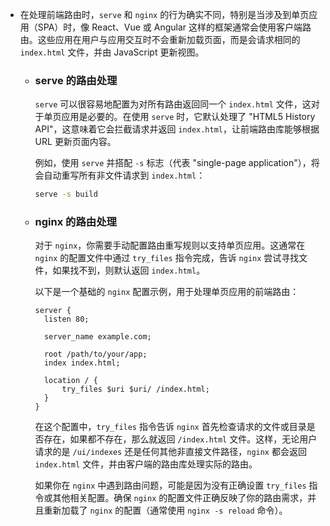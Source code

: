 - 在处理前端路由时，`serve` 和 `nginx` 的行为确实不同，特别是当涉及到单页应用（SPA）时，像 React、Vue 或 Angular 这样的框架通常会使用客户端路由。这些应用在用户与应用交互时不会重新加载页面，而是会请求相同的 `index.html` 文件，并由 JavaScript 更新视图。
	- ### serve 的路由处理
	  
	  `serve` 可以很容易地配置为对所有路由返回同一个 `index.html` 文件，这对于单页应用是必要的。在使用 `serve` 时，它默认处理了 "HTML5 History API"，这意味着它会拦截请求并返回 `index.html`，让前端路由库能够根据 URL 更新页面内容。
	  
	  例如，使用 `serve` 并搭配 `-s` 标志（代表 "single-page application"），将会自动重写所有非文件请求到 `index.html`：
	  
	  ```sh
	  serve -s build
	  ```
	- ### nginx 的路由处理
	  
	  对于 `nginx`，你需要手动配置路由重写规则以支持单页应用。这通常在 `nginx` 的配置文件中通过 `try_files` 指令完成，告诉 `nginx` 尝试寻找文件，如果找不到，则默认返回 `index.html`。
	  
	  以下是一个基础的 `nginx` 配置示例，用于处理单页应用的前端路由：
	  
	  ```nginx
	  server {
	    listen 80;
	  
	    server_name example.com;
	  
	    root /path/to/your/app;
	    index index.html;
	  
	    location / {
	        try_files $uri $uri/ /index.html;
	    }
	  }
	  ```
	  
	  在这个配置中，`try_files` 指令告诉 `nginx` 首先检查请求的文件或目录是否存在，如果都不存在，那么就返回 `/index.html` 文件。这样，无论用户请求的是 `/ui/indexes` 还是任何其他非直接文件路径，`nginx` 都会返回 `index.html` 文件，并由客户端的路由库处理实际的路由。
	  
	  如果你在 `nginx` 中遇到路由问题，可能是因为没有正确设置 `try_files` 指令或其他相关配置。确保 `nginx` 的配置文件正确反映了你的路由需求，并且重新加载了 `nginx` 的配置（通常使用 `nginx -s reload` 命令）。
